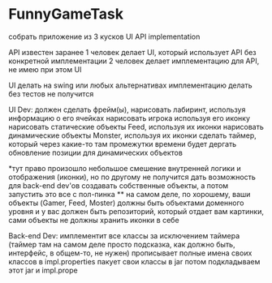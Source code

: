FunnyGameTask
=============
собрать приложение из 3 кусков
UI
API
implementation

API известен заранее
1 человек делает UI, который использует API без конкретной имплементации
2 человек делает имплементацию для API, не имею при этом UI

UI делать на swing или любых альтернативах
имплементацию делать без тестов не получится



UI Dev:
должен сделать фрейм(ы),
нарисовать лабиринт, используя информацию о его ячейках
нарисовать игрока используя его иконку
нарисовать статические объекты Feed, используя их иконки
нарисовать динамические объекты Monster, используя их иконки
сделать таймер, который через какие-то там промежутки времени будет дергать обновление позиции для динамических объектов

*тут право произошло небольшое смешение внутренней логики и отображения (иконки), но по другому не получится дать возможность для back-end dev'ов создавать собственные объекты, а потом запустить это все с пол-пинка
** на самом деле, по хорошему, ваши объекты (Gamer, Feed, Moster) должны быть объектами доменного уровня и у вас должен быть репозиторий, который отдает вам картинки, сами объекты не должны хранить иконки в себе


Back-end Dev:
имплементит все классы за исключением таймера (таймер там на самом деле просто подсказка, как должно быть, интерфейс, в общем-то, не нужен)
прописывает полные имена своих классов в impl.properties
пакует свои классы в jar
потом подкладываем этот jar и impl.prope
